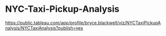 # NYC-Taxi-Pickup-Analysis
https://public.tableau.com/app/profile/bryce.blackwell/viz/NYCTaxiPickupAnalysis/NYCTaxiAnalysis?publish=yes
